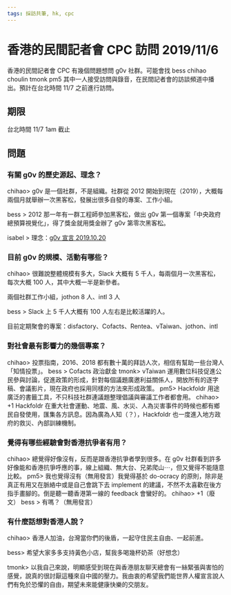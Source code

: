 ```yaml
---
tags: 採訪共筆, hk, cpc
---
```


# 香港的民間記者會 CPC 訪問 2019/11/6

香港的民間記者會 CPC 有幾個問題想問 g0v 社群。可能會找 bess chihao choulin tmonk pm5 其中一人接受訪問與錄音，在民間記者會的訪談頻道中播出。預計在台北時間 11/7 之前進行訪問。

## 期限

台北時間 11/7 1am 截止

## 問題

### 有關 g0v 的歷史源起、理念？
chihao> g0v 是一個社群，不是組織。社群從 2012 開始到現在（2019），大概每兩個月就舉辦一次黑客松，發展出很多自發的專案、工作小組。

bess > 2012 那一年有一群工程師參加黑客松，做出 g0v 第一個專案「中央政府總預算視覺化」，得了獎金就用獎金辦了 g0v 第零次黑客松。

isabel > 理念：[g0v 宣言 2019.10.20](https://g0v.hackmd.io/x-ngci7LQ1-UrAFKL5FLAQ)

### 目前 g0v 的規模、活動有哪些？
chihao> 很難說整體規模有多大，Slack 大概有 5 千人，每兩個月一次黑客松，每次大概 100 人，其中大概一半是新參者。

兩個社群工作小組，jothon 8 人、intl 3 人

bess > Slack 上 5 千人大概有 100 人左右是比較活躍的人。

目前定期聚會的專案：disfactory、Cofacts、Rentea、vTaiwan、jothon、intl

### 對社會最有影響力的幾個專案？
chihao> 投票指南，2016、2018 都有數十萬的拜訪人次，相信有幫助一些台灣人「知情投票」。
bess > Cofacts 政治獻金
tmonk> vTaiwan 運用數位科技促進公民參與討論，促進政策的形成，針對每個議題廣邀利益關係人，開放所有的逐字稿、會議影片，現在政府也採用同樣的方法來形成政策。
pm5> Hackfoldr 用途廣泛的書籤工具，不只科技社群連議題整理倡議與審議工作者都會用。
chihao> +1 Hackfoldr 在重大社會運動、地震、風、水災、人為災害事件的時候也都有鄉民自發使用，匯集各方訊息。因為廣為人知（？），Hackfoldr 也一度進入地方政府的救災、內部訓練機制。

### 覺得有哪些經驗會對香港抗爭者有用？
chihao> 總覺得好像沒有，反而是跟香港抗爭者學到很多。在 g0v 社群看到許多好像能和香港抗爭呼應的事，線上組織、無大台、兄弟爬山⋯，但又覺得不能隨意比較。
pm5> 我也覺得沒有（無用發言）我覺得基於 do-ocracy 的原則，除非是真正有用又在脈絡中或是自己會跳下去 implement 的建議，不然不太喜歡在後方指手畫腳的。倒是聽一聽香港第一線的 feedback 會蠻好的。
chihao> +1（廢文）
bess > 有嗎？（無用發言）

### 有什麼話想對香港人說？
chihao> 香港人加油，台灣當你們的後盾，一起守住民主自由、一起前進。

bess> 希望大家多多支持黃色小店，幫我多喝幾杯奶茶（好想念）

tmonk> 以我自己來說，明顯感受到現在與香港朋友聊天總會有一絲緊張與害怕的感覺，說真的很討厭這種來自中國的壓力。我由衷的希望我們能世界人權宣言說人們有免於恐懼的自由，期望未來能健康快樂的交朋友。


